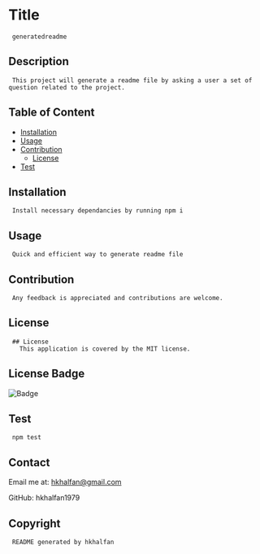 
     
   # Title
     generatedreadme

   ## Description
     This project will generate a readme file by asking a user a set of question related to the project.
   
   ## Table of Content
   - [Installation](#installation)
   - [Usage](#usage)
   - [Contribution](#contribution)
      - [License](#license)
   - [Test](#Test)
   
   ## Installation
     Install necessary dependancies by running npm i
   
   ## Usage
     Quick and efficient way to generate readme file
     
   ## Contribution
     Any feedback is appreciated and contributions are welcome.
   
   ## License 
     ## License
       This application is covered by the MIT license.
     
   ## License Badge
   
   ![Badge](https://img.shields.io/badge/License-MIT-blue.svg)

   
   ## Test
     npm test
   
   ## Contact
   Email me at: hkhalfan@gmail.com 
     
   GitHub: hkhalfan1979 
     
   ## Copyright
   
     README generated by hkhalfan
   
